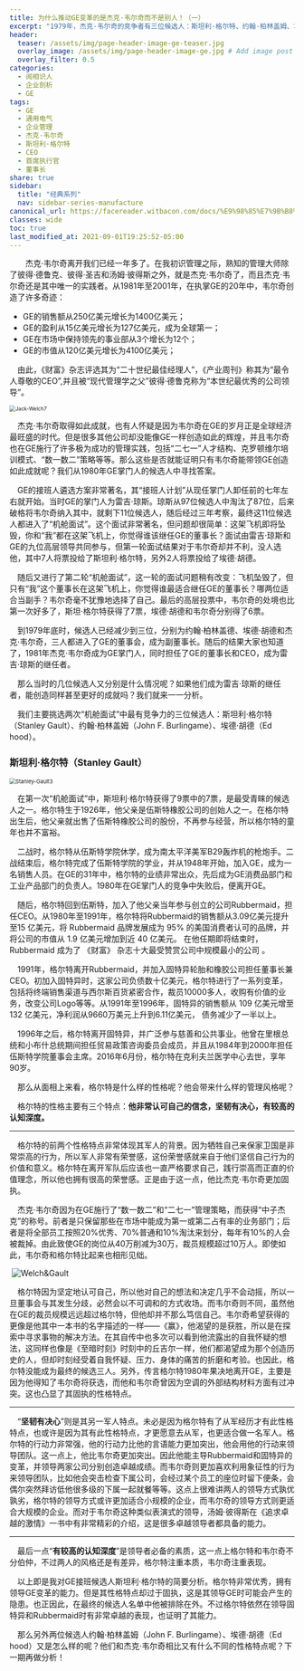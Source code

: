 ```yaml
---
title: 为什么推动GE变革的是杰克·韦尔奇而不是别人！（一）
excerpt: "1979年，杰克·韦尔奇的竞争者有三位候选人：斯坦利·格尔特、约翰·柏林盖姆、埃德·胡德。如果他们其中一位当选，GE是否仍然能有辉煌的二十年？"
header:
  teaser: /assets/img/page-header-image-ge-teaser.jpg
  overlay_image: /assets/img/page-header-image-ge.jpg # Add image post (optional)
  overlay_filter: 0.5
categories:
  - 阅相识人
  - 企业剖析
  - GE
tags: 
  - GE
  - 通用电气
  - 企业管理
  - 杰克·韦尔奇
  - 斯坦利·格尔特
  - CEO
  - 首席执行官
  - 董事长
share: true
sidebar:
  title: "经典系列"
  nav: sidebar-series-manufacture
canonical_url: https://facereader.witbacon.com/docs/%E9%98%85%E7%9B%B8%E8%AF%86%E4%BA%BA/%E4%BC%81%E4%B8%9A%E5%89%96%E6%9E%90/ge/GE-Gault-welch/
classes: wide
toc: true
last_modified_at: 2021-09-01T19:25:52-05:00
---
```


&emsp;&emsp;杰克·韦尔奇离开我们已经一年多了。在我初识管理之际，熟知的管理大师除了彼得·德鲁克、彼得·圣吉和汤姆·彼得斯之外，就是杰克·韦尔奇了，而且杰克·韦尔奇还是其中唯一的实践者。从1981年至2001年，在执掌GE的20年中，韦尔奇创造了许多奇迹：

- GE的销售额从250亿美元增长为1400亿美元；
- GE的盈利从15亿美元增长为127亿美元，成为全球第一；
- GE在市场中保持领先的事业部从3个增长为12个；
- GE的市值从120亿美元增长为4100亿美元；

&emsp;由此，《财富》杂志评选其为“二十世纪最佳经理人”，《产业周刊》称其为“最令人尊敬的CEO”,并且被“现代管理学之父”彼得·德鲁克称为“本世纪最优秀的公司领导”。

<img src="https://cdn.jsdelivr.net/gh/kewtgh/PicSunflowers@main/img/Jack-Welch7.jpg" alt="Jack-Welch7" style="zoom: 65%;" />

&emsp;杰克·韦尔奇取得如此成就，也有人怀疑是因为韦尔奇在GE的岁月正是全球经济最旺盛的时代。但是很多其他公司却没能像GE一样创造如此的辉煌，并且韦尔奇也在GE施行了许多极为成功的管理实践，包括“二七一”人才结构、克罗顿维尔培训模式、“数一数二”策略等等。那么这些是否就能证明只有韦尔奇能带领GE创造如此成就呢？我们从1980年GE掌门人的候选人中寻找答案。

&emsp;GE的接班人遴选方案非常著名，其“接班人计划”从现任掌门人卸任前的七年左右就开始。当时GE的掌门人为雷吉·琼斯。琼斯从97位候选人中淘汰了87位，后来破格将韦尔奇纳入其中，就剩下11位候选人，随后经过三年考察，最终这11位候选人都进入了“机舱面试”。这个面试非常著名，但问题却很简单：这架飞机即将坠毁，你和“我”都在这架飞机上，你觉得谁该继任GE的董事长？面试由雷吉·琼斯和GE的九位高层领导共同参与，但第一轮面试结果对于韦尔奇却并不利，没人选他，其中7人将票投给了斯坦利·格尔特，另外2人将票投给了埃德·胡德。

&emsp;随后又进行了第二轮“机舱面试”，这一轮的面试问题稍有改变：飞机坠毁了，但只有“我”这个董事长在这架飞机上，你觉得谁最适合继任GE的董事长？哪两位适合当副手？韦尔奇毫不犹豫地选择了自己。最后的高层投票中，韦尔奇的处境也比第一次好多了，斯坦·格尔特获得了7票，埃德·胡德和韦尔奇分别得了6票。

&emsp;到1979年底时，候选人已经减少到三位，分别为约翰·柏林盖德、埃德·胡德和杰克·韦尔奇，三人都进入了GE的董事会，成为副董事长。随后的结果大家也知道了，1981年杰克·韦尔奇成为GE掌门人，同时担任了GE的董事长和CEO，成为雷吉·琼斯的继任者。

&emsp;那么当时的几位候选人又分别是什么情况呢？如果他们成为雷吉·琼斯的继任者，能创造同样甚至更好的成就吗？我们就来一一分析。

&emsp;我们主要挑选两次“机舱面试”中最有竞争力的三位候选人：斯坦利·格尔特（Stanley Gault）、约翰·柏林盖姆（John F. Burlingame）、埃德·胡德（Ed hood）。

### 斯坦利·格尔特（Stanley Gault）

<img src="https://cdn.jsdelivr.net/gh/kewtgh/PicSunflowers@main/img/Stanley-Gault3.jpeg" alt="Stanley-Gault3" style="zoom: 67%;" />

&emsp;在第一次“机舱面试”中，斯坦利·格尔特获得了9票中的7票，是最受青睐的候选人之一。格尔特生于1926年，他父亲是伍斯特橡胶公司的创始人之一。在格尔特出生后，他父亲就出售了伍斯特橡胶公司的股份，不再参与经营，所以格尔特的童年也并不富裕。

&emsp;二战时，格尔特从伍斯特学院休学，成为南太平洋美军B29轰炸机的枪炮手。二战结束后，格尔特完成了伍斯特学院的学业，并从1948年开始，加入GE，成为一名销售人员。在GE的31年中，格尔特的业绩非常出众，先后成为GE消费品部门和工业产品部门的负责人。1980年在GE掌门人的竞争中失败后，便离开GE。

&emsp;随后，格尔特回到伍斯特，加入了他父亲当年参与创立的公司Rubbermaid，担任CEO。从1980年至1991年，格尔特将Rubbermaid的销售额从3.09亿美元提升至15 亿美元，将 Rubbermaid 品牌发展成为 95% 的美国消费者认可的品牌，并将公司的市值从 1.9 亿美元增加到近 40 亿美元。 在他任期即将结束时，Rubbermaid 成为了 《财富》 杂志十大最受赞赏公司中规模最小的公司 。

&emsp;1991年，格尔特离开Rubbermaid，并加入固特异轮胎和橡胶公司担任董事长兼CEO。初加入固特异时，这家公司负债数十亿美元，格尔特进行了一系列变革，包括将终端销售渠道与西尔斯百货紧密合作，裁员10000多人，收购有价值的业务，改变公司Logo等等。从1991年至1996年，固特异的销售额从 109 亿美元增至 132 亿美元，净利润从9660万美元上升到6.11亿美元， 债务减少了一半以上。

&emsp;1996年之后，格尔特离开固特异，并广泛参与慈善和公共事业。他曾在里根总统和小布什总统期间担任贸易政策咨询委员会成员，并且从1984年到2000年担任伍斯特学院董事会主席。2016年6月份，格尔特在克利夫兰医学中心去世，享年90岁。

&emsp;那么从面相上来看，格尔特是什么样的性格呢？他会带来什么样的管理风格呢？

&emsp;格尔特的性格主要有三个特点：**他非常认可自己的信念，坚韧有决心，有较高的认知深度。**

---

&emsp;格尔特的前两个性格特点非常体现其军人的背景。因为牺牲自己来保家卫国是非常崇高的行为，所以军人非常有荣誉感，这份荣誉感就来自于他们坚信自己行为的价值和意义。格尔特在离开军队后应该也一直严格要求自己，践行崇高而正直的价值理念，所以他也拥有很高的荣誉感。正是由于这一点，他比杰克·韦尔奇更加固执。

&emsp;杰克·韦尔奇因为在GE施行了“数一数二”和“二七一”管理策略，而获得“中子杰克”的称号。前者是只保留那些在市场中能成为第一或第二占有率的业务部门；后者是将全部员工按照20%优秀、70%普通和10%淘汰来划分，每年有10%的人会被裁掉。由此致使GE的岗位从40万削减为30万，裁员规模超过10万人。即使如此，韦尔奇和格尔特比起来也相形见绌。

​	![Welch&Gault](https://cdn.jsdelivr.net/gh/kewtgh/PicSunflowers@main/img/Welch&Gault.jpg)

&emsp;格尔特因为坚定地认可自己，所以他对自己的想法和决定几乎不会动摇，所以一旦董事会与其发生分歧，必然会以不可调和的方式收场。而韦尔奇则不同，虽然他在GE的裁员规模远远超过格尔特，但他却并不那么笃信自己。韦尔奇希望获得的更像是他其中一本书的名字描述的一样——《赢》，他渴望的是获胜，所以是在探索中寻求事物的解决方法。在其自传中也多次可以看到他流露出的自我怀疑的想法，这同样也像是《至暗时刻》时刻中的丘吉尔一样，他们都渴望成为那个创造历史的人，但却时刻经受着自我怀疑、压力、身体的痛苦的折磨和考验。也因此，格尔特没能成为最终的候选三人。另外，传言格尔特1980年果决地离开GE，主要是因为他得知了韦尔奇将获选，而他和韦尔奇曾因为空调的外部结构材料方面有过冲突。这也凸显了其固执的性格特点。

---

&emsp;“**坚韧有决心**”则是其另一军人特点。未必是因为格尔特有了从军经历才有此性格特点，也或许是因为其有此性格特点，才更愿意去从军，也更适合做一名军人。格尔特的行动力非常强，他的行动力比他的言语能力更加突出，他会用他的行动来领导团队。这一点上，他比韦尔奇更加突出。因此他能主导Rubbermaid和固特异的变革，并领导两家公司分别创造卓越成绩。而韦尔奇则更加喜欢利用象征性的行为来领导团队，比如他会突击检查下属公司，会经过某个员工的座位时留下便条，会偶尔突然拜访低他很多级的下属一起就餐等等。这点上很难讲两人的领导方式孰优孰劣，格尔特的领导方式或许更加适合小规模的企业，而韦尔奇的领导方式则更适合大规模的企业。而对于韦尔奇这种类似表演式的领导，汤姆·彼得斯在《追求卓越的激情》一书中有非常精彩的介绍，这是很多卓越领导者都具备的能力。

---

&emsp;最后一点“**有较高的认知深度**”是领导者必备的素质，这一点上格尔特和韦尔奇不分伯仲，不过两人的风格还是有差异，格尔特注重本质，韦尔奇注重表现。



&emsp;以上即是我对GE接班候选人斯坦利·格尔特的简要分析。格尔特非常优秀，拥有领导GE变革的能力。但是其性格特点却过于固执，这是其领导GE时可能会产生的隐患。也正因此，在最终的候选人名单中他被排除在外。不过格尔特依然在领导固特异和Rubbermaid时有非常卓越的表现，也证明了其能力。

&emsp;那么另外两位候选人约翰·柏林盖姆（John F. Burlingame）、埃德·胡德（Ed hood）又是怎么样的呢？他们和杰克·韦尔奇相比又有什么不同的性格特点呢？下一期再做分析！


